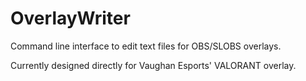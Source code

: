 # OverlayWriter
Command line interface to edit text files for OBS/SLOBS overlays.

Currently designed directly for Vaughan Esports' VALORANT overlay.